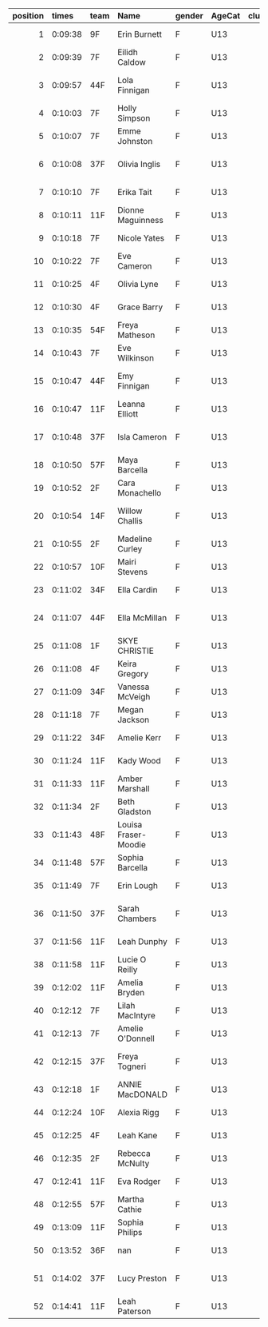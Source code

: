 |   position | times   | team   | Name                 | gender   | AgeCat   |   clubnumber | Club name            | Website                                    |
|-----------:|:--------|:-------|:---------------------|:---------|:---------|-------------:|:---------------------|:-------------------------------------------|
|          1 | 0:09:38 | 9F     | Erin Burnett         | F        | U13      |            9 | Garscube Harriers    | https://www.garscubeharriers.org.uk/       |
|          2 | 0:09:39 | 7F     | Eilidh Caldow        | F        | U13      |            7 | Giffnock North AC    | https://www.giffnocknorth.co.uk/           |
|          3 | 0:09:57 | 44F    | Lola Finnigan        | F        | U13      |           44 | North Ayrshire AAC   | https://naathletics.co.uk/                 |
|          4 | 0:10:03 | 7F     | Holly Simpson        | F        | U13      |            7 | Giffnock North AC    | https://www.giffnocknorth.co.uk/           |
|          5 | 0:10:07 | 7F     | Emme Johnston        | F        | U13      |            7 | Giffnock North AC    | https://www.giffnocknorth.co.uk/           |
|          6 | 0:10:08 | 37F    | Olivia Inglis        | F        | U13      |           37 | Law & District AAC   | http://www.lawaac.co.uk/                   |
|          7 | 0:10:10 | 7F     | Erika Tait           | F        | U13      |            7 | Giffnock North AC    | https://www.giffnocknorth.co.uk/           |
|          8 | 0:10:11 | 11F    | Dionne Maguinness    | F        | U13      |           11 | Airdrie Harriers     | http://airdrieharriers.org/                |
|          9 | 0:10:18 | 7F     | Nicole Yates         | F        | U13      |            7 | Giffnock North AC    | https://www.giffnocknorth.co.uk/           |
|         10 | 0:10:22 | 7F     | Eve Cameron          | F        | U13      |            7 | Giffnock North AC    | https://www.giffnocknorth.co.uk/           |
|         11 | 0:10:25 | 4F     | Olivia Lyne          | F        | U13      |            4 | Inverclyde AC        | https://www.inverclydeac.org/              |
|         12 | 0:10:30 | 4F     | Grace Barry          | F        | U13      |            4 | Inverclyde AC        | https://www.inverclydeac.org/              |
|         13 | 0:10:35 | 54F    | Freya Matheson       | F        | U13      |           54 | VP-Glasgow           | https://www.vp-glasgow.com                 |
|         14 | 0:10:43 | 7F     | Eve Wilkinson        | F        | U13      |            7 | Giffnock North AC    | https://www.giffnocknorth.co.uk/           |
|         15 | 0:10:47 | 44F    | Emy Finnigan         | F        | U13      |           44 | North Ayrshire AAC   | https://naathletics.co.uk/                 |
|         16 | 0:10:47 | 11F    | Leanna Elliott       | F        | U13      |           11 | Airdrie Harriers     | http://airdrieharriers.org/                |
|         17 | 0:10:48 | 37F    | Isla Cameron         | F        | U13      |           37 | Law & District AAC   | http://www.lawaac.co.uk/                   |
|         18 | 0:10:50 | 57F    | Maya Barcella        | F        | U13      |           57 | Whitemoss AAC        | https://whitemossaac.co.uk/                |
|         19 | 0:10:52 | 2F     | Cara Monachello      | F        | U13      |            2 | Kilmarnock H&AC      | http://www.kilmarnockharriers.com/         |
|         20 | 0:10:54 | 14F    | Willow Challis       | F        | U13      |           14 | Ayr Seaforth AC      | https://www.ayrseaforth.co.uk/             |
|         21 | 0:10:55 | 2F     | Madeline Curley      | F        | U13      |            2 | Kilmarnock H&AC      | http://www.kilmarnockharriers.com/         |
|         22 | 0:10:57 | 10F    | Mairi Stevens        | F        | U13      |           10 | Shettleston Harriers | http://shettlestonharriers.org.uk/         |
|         23 | 0:11:02 | 34F    | Ella Cardin          | F        | U13      |           34 | Kilbarchan AAC       | https://kilbarchanaac.org.uk/              |
|         24 | 0:11:07 | 44F    | Ella McMillan        | F        | U13      |           44 | North Ayrshire AAC   | https://naathletics.co.uk/                 |
|         25 | 0:11:08 | 1F     | SKYE CHRISTIE        | F        | U13      |            1 | East Kilbride AC     | http://www.ekac.org.uk/                    |
|         26 | 0:11:08 | 4F     | Keira Gregory        | F        | U13      |            4 | Inverclyde AC        | https://www.inverclydeac.org/              |
|         27 | 0:11:09 | 34F    | Vanessa McVeigh      | F        | U13      |           34 | Kilbarchan AAC       | https://kilbarchanaac.org.uk/              |
|         28 | 0:11:18 | 7F     | Megan Jackson        | F        | U13      |            7 | Giffnock North AC    | https://www.giffnocknorth.co.uk/           |
|         29 | 0:11:22 | 34F    | Amelie Kerr          | F        | U13      |           34 | Kilbarchan AAC       | https://kilbarchanaac.org.uk/              |
|         30 | 0:11:24 | 11F    | Kady Wood            | F        | U13      |           11 | Airdrie Harriers     | http://airdrieharriers.org/                |
|         31 | 0:11:33 | 11F    | Amber Marshall       | F        | U13      |           11 | Airdrie Harriers     | http://airdrieharriers.org/                |
|         32 | 0:11:34 | 2F     | Beth Gladston        | F        | U13      |            2 | Kilmarnock H&AC      | http://www.kilmarnockharriers.com/         |
|         33 | 0:11:43 | 48F    | Louisa Fraser-Moodie | F        | U13      |           48 | Springburn Harriers  | https://www.springburnharriers.co.uk/      |
|         34 | 0:11:48 | 57F    | Sophia Barcella      | F        | U13      |           57 | Whitemoss AAC        | https://whitemossaac.co.uk/                |
|         35 | 0:11:49 | 7F     | Erin Lough           | F        | U13      |            7 | Giffnock North AC    | https://www.giffnocknorth.co.uk/           |
|         36 | 0:11:50 | 37F    | Sarah Chambers       | F        | U13      |           37 | Law & District AAC   | http://www.lawaac.co.uk/                   |
|         37 | 0:11:56 | 11F    | Leah Dunphy          | F        | U13      |           11 | Airdrie Harriers     | http://airdrieharriers.org/                |
|         38 | 0:11:58 | 11F    | Lucie O Reilly       | F        | U13      |           11 | Airdrie Harriers     | http://airdrieharriers.org/                |
|         39 | 0:12:02 | 11F    | Amelia Bryden        | F        | U13      |           11 | Airdrie Harriers     | http://airdrieharriers.org/                |
|         40 | 0:12:12 | 7F     | Lilah MacIntyre      | F        | U13      |            7 | Giffnock North AC    | https://www.giffnocknorth.co.uk/           |
|         41 | 0:12:13 | 7F     | Amelie O'Donnell     | F        | U13      |            7 | Giffnock North AC    | https://www.giffnocknorth.co.uk/           |
|         42 | 0:12:15 | 37F    | Freya Togneri        | F        | U13      |           37 | Law & District AAC   | http://www.lawaac.co.uk/                   |
|         43 | 0:12:18 | 1F     | ANNIE MacDONALD      | F        | U13      |            1 | East Kilbride AC     | http://www.ekac.org.uk/                    |
|         44 | 0:12:24 | 10F    | Alexia Rigg          | F        | U13      |           10 | Shettleston Harriers | http://shettlestonharriers.org.uk/         |
|         45 | 0:12:25 | 4F     | Leah Kane            | F        | U13      |            4 | Inverclyde AC        | https://www.inverclydeac.org/              |
|         46 | 0:12:35 | 2F     | Rebecca McNulty      | F        | U13      |            2 | Kilmarnock H&AC      | http://www.kilmarnockharriers.com/         |
|         47 | 0:12:41 | 11F    | Eva Rodger           | F        | U13      |           11 | Airdrie Harriers     | http://airdrieharriers.org/                |
|         48 | 0:12:55 | 57F    | Martha Cathie        | F        | U13      |           57 | Whitemoss AAC        | https://whitemossaac.co.uk/                |
|         49 | 0:13:09 | 11F    | Sophia Philips       | F        | U13      |           11 | Airdrie Harriers     | http://airdrieharriers.org/                |
|         50 | 0:13:52 | 36F    | nan                  | F        | U13      |           36 | Larkhall YMCA        | https://www.facebook.com/larkhallharriers/ |
|         51 | 0:14:02 | 37F    | Lucy Preston         | F        | U13      |           37 | Law & District AAC   | http://www.lawaac.co.uk/                   |
|         52 | 0:14:41 | 11F    | Leah Paterson        | F        | U13      |           11 | Airdrie Harriers     | http://airdrieharriers.org/                |